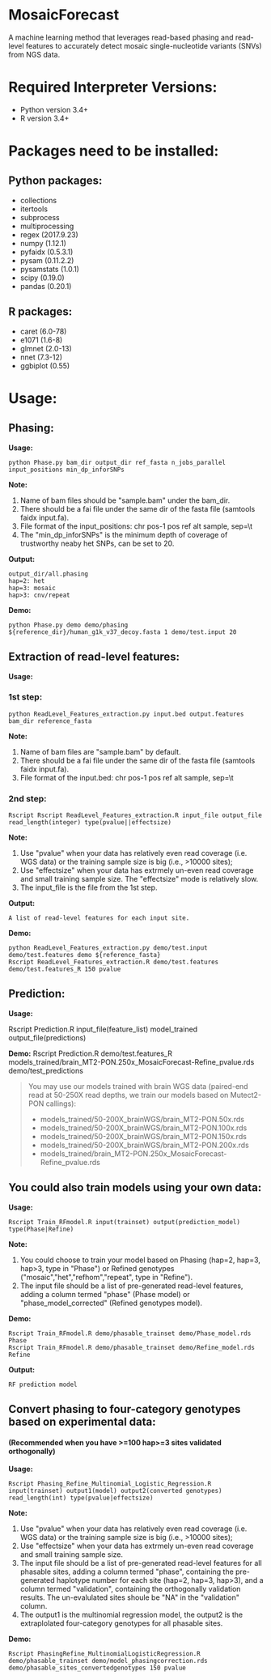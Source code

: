 # MosaicForecast
A machine learning method that leverages read-based phasing and read-level features to accurately detect mosaic single-nucleotide variants (SNVs) from NGS data.

# Required Interpreter Versions:
* Python version 3.4+
* R version 3.4+

# Packages need to be installed:
## Python packages:
* collections
* itertools
* subprocess
* multiprocessing
* regex (2017.9.23)
* numpy (1.12.1)
* pyfaidx (0.5.3.1)
* pysam (0.11.2.2)
* pysamstats (1.0.1)
* scipy (0.19.0)
* pandas (0.20.1)
## R packages:
* caret (6.0-78)
* e1071 (1.6-8)
* glmnet (2.0-13)
* nnet (7.3-12)
* ggbiplot (0.55)

# Usage:
## Phasing:
**Usage:** 

```
python Phase.py bam_dir output_dir ref_fasta n_jobs_parallel input_positions min_dp_inforSNPs
```

**Note:** 

1. Name of bam files should be "sample.bam" under the bam\_dir. 
2. There should be a fai file under the same dir of the fasta file (samtools faidx input.fa).
3. File format of the input\_positions: chr pos-1 pos ref alt sample, sep=\t 
4. The "min\_dp\_inforSNPs" is the minimum depth of coverage of trustworthy neaby het SNPs, can be set to 20.

**Output:**
```
output_dir/all.phasing
hap=2: het
hap=3: mosaic
hap>3: cnv/repeat
```

**Demo:**

```
python Phase.py demo demo/phasing ${reference_dir}/human_g1k_v37_decoy.fasta 1 demo/test.input 20
```

## Extraction of read-level features:
**Usage:**

### 1st step:
```
python ReadLevel_Features_extraction.py input.bed output.features bam_dir reference_fasta
```
**Note:**
1. Name of bam files are "sample.bam" by default.
2. There should be a fai file under the same dir of the fasta file (samtools faidx input.fa).
3. File format of the input.bed: chr pos-1 pos ref alt sample, sep=\t 

### 2nd step:
```
Rscript Rscript ReadLevel_Features_extraction.R input_file output_file read_length(integer) type(pvalue||effectsize)
```
**Note:**
1. Use "pvalue" when your data has relatively even read coverage (i.e. WGS data) or the training sample size is big (i.e., >10000 sites);
2. Use "effectsize" when your data has extrmely un-even read coverage and small training sample size. The "effectsize" mode is relatively slow.
3. The input\_file is the file from the 1st step.

**Output:**
```
A list of read-level features for each input site.
```
**Demo:**
```
python ReadLevel_Features_extraction.py demo/test.input demo/test.features demo ${reference_fasta}
Rscript ReadLevel_Features_extraction.R demo/test.features demo/test.features_R 150 pvalue 
```


## Prediction:

**Usage:**

Rscript Prediction.R input\_file(feature\_list) model\_trained output\_file(predictions)


**Demo:**
Rscript Prediction.R demo/test.features\_R models\_trained/brain\_MT2-PON.250x\_MosaicForecast-Refine\_pvalue.rds  demo/test\_predictions

> You may use our models trained with brain WGS data (paired-end read at 50-250X read depths, we train our models based on Mutect2-PON callings):
>
> * models\_trained/50-200X\_brainWGS/brain\_MT2-PON.50x.rds
> * models\_trained/50-200X\_brainWGS/brain\_MT2-PON.100x.rds
> * models\_trained/50-200X\_brainWGS/brain\_MT2-PON.150x.rds
> * models\_trained/50-200X\_brainWGS/brain\_MT2-PON.200x.rds
> * models\_trained/brain\_MT2-PON.250x\_MosaicForecast-Refine\_pvalue.rds

## You could also train models using your own data:
**Usage:**
```
Rscript Train_RFmodel.R input(trainset) output(prediction_model) type(Phase|Refine)
```
**Note:** 

1. You could choose to train your model based on Phasing (hap=2, hap=3, hap>3, type in "Phase") or Refined genotypes ("mosaic","het","refhom","repeat", type in "Refine").
2. The input file should be a list of pre-generated read-level features, adding a column termed "phase" (Phase model) or "phase\_model\_corrected" (Refined genotypes model). 


**Demo:**
```
Rscript Train_RFmodel.R demo/phasable_trainset demo/Phase_model.rds Phase
Rscript Train_RFmodel.R demo/phasable_trainset demo/Refine_model.rds Refine
```

**Output:**
```
RF prediction model
```

## Convert phasing to four-category genotypes based on experimental data:

#### (Recommended when you have >=100 hap>=3 sites validated orthogonally)
**Usage:**
```
Rscript Phasing_Refine_Multinomial_Logistic_Regression.R input(trainset) output1(model) output2(converted genotypes) read_length(int) type(pvalue|effectsize)
```

**Note:**

1. Use "pvalue" when your data has relatively even read coverage (i.e. WGS data) or the training sample size is big (i.e., >10000 sites);
2. Use "effectsize" when your data has extrmely un-even read coverage and small training sample size.
3. The input file should be a list of pre-generated read-level features for all phasable sites, adding a column termed "phase", containing the pre-generated haplotype number for each site (hap=2, hap=3, hap>3), and a column termed "validation", containing the orthogonally validation results. The un-evalulated sites shoule be "NA" in the "validation" column.
4. The output1 is the multinomial regression model, the output2 is the extraplolated four-category genotypes for all phasable sites.

**Demo:**
```
Rscript PhasingRefine_MultinomialLogisticRegression.R demo/phasable_trainset demo/model_phasingcorrection.rds demo/phasable_sites_convertedgenotypes 150 pvalue
```



